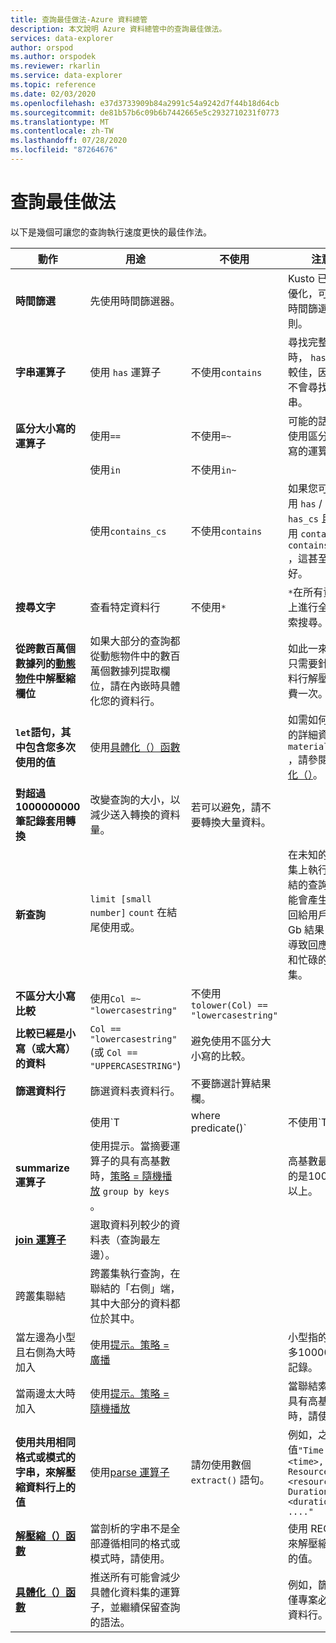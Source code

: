 ```yaml
---
title: 查詢最佳做法-Azure 資料總管
description: 本文說明 Azure 資料總管中的查詢最佳做法。
services: data-explorer
author: orspod
ms.author: orspodek
ms.reviewer: rkarlin
ms.service: data-explorer
ms.topic: reference
ms.date: 02/03/2020
ms.openlocfilehash: e37d3733909b84a2991c54a9242d7f44b18d64cb
ms.sourcegitcommit: de81b57b6c09b6b7442665e5c2932710231f0773
ms.translationtype: MT
ms.contentlocale: zh-TW
ms.lasthandoff: 07/28/2020
ms.locfileid: "87264676"
---
```

# <a name="query-best-practices"></a>查詢最佳做法

以下是幾個可讓您的查詢執行速度更快的最佳作法。

|動作  |用途  |不使用  |注意  |
|---------|---------|---------|---------|
| **時間篩選** | 先使用時間篩選器。 ||Kusto 已高度優化，可使用時間篩選準則。| 
|**字串運算子**      | 使用 `has` 運算子     | 不使用`contains`     | 尋找完整權杖時， `has` 效果較佳，因為它不會尋找子字串。   |
|**區分大小寫的運算子**     |  使用`==`       | 不使用`=~`       |  可能的話，請使用區分大小寫的運算子。       |
| | 使用`in` | 不使用`in~`|
|  | 使用`contains_cs`         | 不使用`contains`        | 如果您可以使用 `has` / `has_cs` 且不使用 `contains` / `contains_cs` ，這甚至更好。 |
| **搜尋文字**    |    查看特定資料行     |    不使用`*`    |   `*`在所有資料行上進行全文檢索搜尋。    |
| **從跨數百萬個數據列的[動態物件](./scalar-data-types/dynamic.md)中解壓縮欄位**    |  如果大部分的查詢都從動態物件中的數百萬個數據列提取欄位，請在內嵌時具體化您的資料行。      |         | 如此一來，您只需要針對資料行解壓縮付費一次。    |
| **`let`語句，其中包含您多次使用的值** | 使用[具體化（）函數](./materializefunction.md) |  |   如需如何使用的詳細資訊 `materialize()` ，請參閱[具體化（）](materializefunction.md)。|
| **對超過1000000000筆記錄套用轉換**| 改變查詢的大小，以減少送入轉換的資料量。| 若可以避免，請不要轉換大量資料。 | |
| **新查詢** | `limit [small number]` `count` 在結尾使用或。 | |     在未知的資料集上執行未系結的查詢，可能會產生要傳回給用戶端的 Gb 結果，因而導致回應緩慢和忙碌的叢集。|
| **不區分大小寫比較** | 使用`Col =~ "lowercasestring"` | 不使用`tolower(Col) == "lowercasestring"` |
| **比較已經是小寫（或大寫）的資料** | `Col == "lowercasestring"` (或 `Col == "UPPERCASESTRING"`) | 避免使用不區分大小寫的比較。||
| **篩選資料行** |  篩選資料表資料行。|不要篩選計算結果欄。 | |
| | 使用`T | where predicate(<expression>)` | 不使用`T | extend _value = <expression> | where predicate(_value)` ||
| **summarize 運算子** |  使用提示。當摘要運算子的具有高基數時，[策略 = 隨機播放](./shufflequery.md) `group by keys` 。 | | 高基數最理想的是1000000以上。|
|**[join 運算子](./joinoperator.md)** | 選取資料列較少的資料表（查詢最左邊）。 ||
| 跨叢集聯結 |跨叢集執行查詢，在聯結的「右側」端，其中大部分的資料都位於其中。 ||
|當左邊為小型且右側為大時加入 | 使用[提示。策略 = 廣播](./broadcastjoin.md) || 小型指的是最多100000筆記錄。 |
|當兩邊太大時加入 | 使用[提示。策略 = 隨機播放](./shufflequery.md) || 當聯結索引鍵具有高基數時，請使用。|
|**使用共用相同格式或模式的字串，來解壓縮資料行上的值**|  使用[parse 運算子](./parseoperator.md) | 請勿使用數個 `extract()` 語句。  | 例如，之類的值`"Time = <time>, ResourceId = <resourceId>, Duration = <duration>, ...."`
|**[解壓縮（）函數](./extractfunction.md)**| 當剖析的字串不是全部遵循相同的格式或模式時，請使用。| |使用 REGEX 來解壓縮必要的值。|
| **[具體化（）函數](./materializefunction.md)** | 推送所有可能會減少具體化資料集的運算子，並繼續保留查詢的語法。 | |例如，篩選或僅專案必要的資料行。


